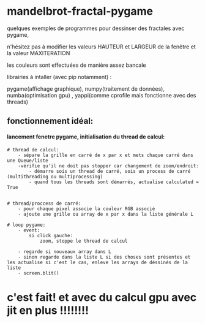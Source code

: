 # mandelbrot-fractal-pygame

quelques exemples de programmes pour dessinser des fractales avec pygame, 

n'hésitez pas à modifier les valeurs HAUTEUR et LARGEUR de la fenêtre et la valeur MAXITERATION 

les couleurs sont effectuées de manière assez bancale



librairies à intaller (avec pip notamment) :
	
pygame(affichage graphique), numpy(traitement de données), numba(optimisation gpu) , yappi(comme cprofile mais fonctionne avec des threads)





## fonctionnement idéal:

#### lancement fenetre pygame, initialisation du thread de calcul:

	# thread de calcul:
		- sépare la grille en carré de x par x et mets chaque carré dans une Queue/liste
		-vérifie qu'il ne doit pas stopper car changement de zoom/endroit:
			- démarre sois un thread de carré, sois un process de carré (multithreading ou multiprocessing)
			- quand tous les threads sont démarrés, actualise calculated = True


	# thread/proccess de carré:
		- pour chaque pixel associe la couleur RGB associé
		- ajoute une grille ou array de x par x dans la liste générale L

	# loop pygame:
		- event:
			si click gauche:
				zoom, stoppe le thread de calcul
				
		- regarde si nouveaux array dans L
		- sinon regarde dans la liste L si des choses sont présentes et les actualise si c'est le cas, enleve les arrays de déssinés de la liste
		- screen.blit()
		
		
		
# c'est fait! et avec du calcul gpu avec jit en plus !!!!!!!!
